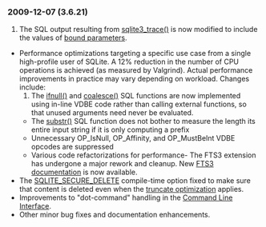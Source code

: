 ### 2009\-12\-07 (3\.6\.21\)

1. The SQL output resulting from [sqlite3\_trace()](c3ref/profile.html) is now modified to include
the values of [bound parameters](lang_expr.html#varparam).
- Performance optimizations targeting a specific use case from
a single high\-profile user of SQLite. A 12% reduction in the number of
CPU operations is achieved (as measured by Valgrind). Actual performance
improvements in practice may vary depending on workload. Changes
include:
	1. The [ifnull()](lang_corefunc.html#ifnull) and [coalesce()](lang_corefunc.html#coalesce) SQL functions are now implemented
	 using in\-line VDBE code rather than calling external functions, so that
	 unused arguments need never be evaluated.
	 - The [substr()](lang_corefunc.html#substr) SQL function does not bother to measure the length
	 its entire input string if it is only computing a prefix
	 - Unnecessary OP\_IsNull, OP\_Affinity, and OP\_MustBeInt VDBE opcodes
	 are suppressed
	 - Various code refactorizations for performance- The FTS3 extension has undergone a major rework and cleanup.
New [FTS3 documentation](fts3.html) is now available.
- The [SQLITE\_SECURE\_DELETE](compile.html#secure_delete) compile\-time option fixed to make sure that
content is deleted even when the [truncate optimization](lang_delete.html#truncateopt) applies.
- Improvements to "dot\-command" handling in the
[Command Line Interface](cli.html).
- Other minor bug fixes and documentation enhancements.




